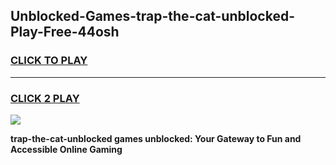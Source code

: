 
## Unblocked-Games-trap-the-cat-unblocked-Play-Free-44osh
<h3>
<a href="https://premium76.site?title=trap-the-cat-unblocked&ref=19M">CLICK TO PLAY</a></h3>
<hr>

<h3>
<a href="https://premium76.site?title=trap-the-cat-unblocked&ref=19M">CLICK 2 PLAY</a>
  
</h3>

<a href="https://premium76.site?title=trap-the-cat-unblocked&ref=19M"><img src="https://clearcache.store/games.png"></a>


**trap-the-cat-unblocked games unblocked: Your Gateway to Fun and Accessible Online Gaming**
